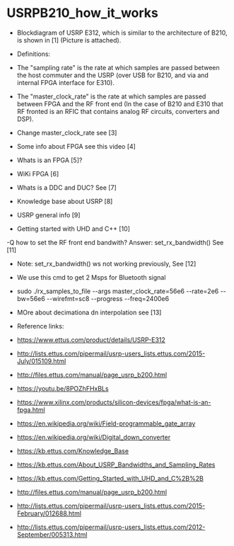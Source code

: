 # USRPB210_how_it_works

- Blockdiagram of USRP E312, which is similar to the architecture of B210, is shown in [1] (Picture is attached).
- Definitions:
- The "sampling rate" is the rate at which samples are passed between the host commuter and the USRP (over USB for B210, and via and internal FPGA interface for E310).
- The "master_clock_rate" is the rate at which samples are passed between FPGA and the RF front end (In the case of B210 and E310 that RF fronted is an RFIC that contains analog RF circuits, converters and DSP).

- Change master_clock_rate see [3]
- Some info about FPGA see this video [4]
- Whats is an FPGA [5]?
- WiKi FPGA [6]
- Whats is a DDC and DUC? See [7]
- Knowledge base about USRP [8]
- USRP general info [9]
- Getting started with UHD and C++ [10]

-Q how to set the RF front end bandwith? Answer: set_rx_bandwidth() See [11] 
- Note: set_rx_bandwidth() ws not working previously, See [12]

- We use this cmd to get 2 Msps for Bluetooth signal
- sudo ./rx_samples_to_file --args master_clock_rate=56e6 --rate=2e6 --bw=56e6 --wirefmt=sc8 --progress --freq=2400e6
- MOre about decimationa dn interpolation see [13]

- Reference links:
- https://www.ettus.com/product/details/USRP-E312
- http://lists.ettus.com/pipermail/usrp-users_lists.ettus.com/2015-July/015109.html
- http://files.ettus.com/manual/page_usrp_b200.html
- https://youtu.be/8POZhFHxBLs
- https://www.xilinx.com/products/silicon-devices/fpga/what-is-an-fpga.html
- https://en.wikipedia.org/wiki/Field-programmable_gate_array
- https://en.wikipedia.org/wiki/Digital_down_converter
- https://kb.ettus.com/Knowledge_Base
- https://kb.ettus.com/About_USRP_Bandwidths_and_Sampling_Rates
- https://kb.ettus.com/Getting_Started_with_UHD_and_C%2B%2B
- http://files.ettus.com/manual/page_usrp_b200.html
- http://lists.ettus.com/pipermail/usrp-users_lists.ettus.com/2015-February/012688.html
- http://lists.ettus.com/pipermail/usrp-users_lists.ettus.com/2012-September/005313.html
